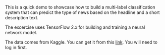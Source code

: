 This is a quick demo to showcase how to build a multi-label
classification system that can predict the type of news based
on the headline and a short description text. 

The excercise uses TensorFlow 2.x for building and training a
neural network model. 

The data comes from Kaggle. 
You can get it from this [link](https://www.kaggle.com/datasets/rmisra/news-category-dataset).
You will need to log in first. 